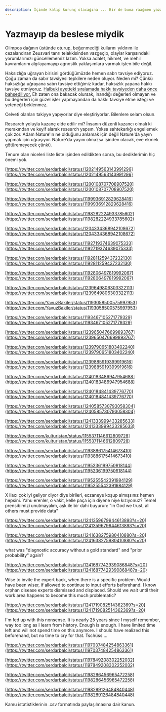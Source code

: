 ```yaml
---
description: İçimde kalıp kurunç olacağına ... Bir de buna raağmen yazamadıklarım var ...
---
```


# Yazmayıp da beslese miydik

Olimpos dağının üstünde oturup, beğenmediği kullarını yıldırım ile cezalandıran Zeusvari tanrı telakkisinden vazgeçip, olaylar karşısındaki yorumlarımızı güncellememiz lazım. Yoksa adalet, hikmet, ve mehil kavramlarını algılayamayıp agnostik yaklaşımlara varmak işten bile değil.

Haksızlığa uğrayan birisini gördüğümüzde hemen sabrı tavsiye ediyoruz. Çoğu zaman da sabır tavsiyesi tepkilere neden oluyor. Neden mi? Çünkü haksızlığa uğrayana sabrı tavsiye ettiğimiz kadar, haksızlık yapana hakkı tavsiye etmiyoruz. [Halbuki ayetteki sıralamada hakkı tavsiyeden daha önce bahsediliyor.](http://kuran.diyanet.gov.tr/mushaf/kuran-meal-2/asr-suresi-103/ayet-2/diyanet-isleri-baskanligi-meali-1) Eh zaten ona bakacak olursak, inandığı değerleri olmayan ve bu değerleri için güzel işler yapmayandan da hakkı tavsiye etme isteği ve yeteneği beklenmez.

Celveti olanları takiyye yapıyorlar diye eleştiriyorlar. Bilenlere selam olsun.

Research yoluyla kazanç elde edilir mi? İnsanın düzenli kazancı olmalı ki merakından ve keyif alarak research yapsın. Yoksa sahtekarlığı engellemek çok zor. Adam Nature'ın ne olduğunu anlamak için değil Nature'da yayın yapmak için uğraşıyor. Nature'da yayını olmazsa işinden olacak, eve ekmek götüremeyecek çünkü.

Tenure olan niceleri liste liste işinden edildikten sonra, bu dediklerimin hiç önemi yok.

[https://twitter.com/serdarbalci/status/1202149563143991296](https://twitter.com/serdarbalci/status/1202149563143991296)

[https://twitter.com/serdarbalci/status/1200108707708907520](https://twitter.com/serdarbalci/status/1200108707708907520)

[https://twitter.com/serdarbalci/status/1199936912829628416](https://twitter.com/serdarbalci/status/1199936912829628416)

[https://twitter.com/serdarbalci/status/1198282224933785602](https://twitter.com/serdarbalci/status/1198282224933785602)

[https://twitter.com/serdarbalci/status/1204334368942108672](https://twitter.com/serdarbalci/status/1204334368942108672)

[https://twitter.com/serdarbalci/status/1192719374639075333](https://twitter.com/serdarbalci/status/1192719374639075333)

[https://twitter.com/serdarbalci/status/1192811259437232130](https://twitter.com/serdarbalci/status/1192811259437232130)

[https://twitter.com/serdarbalci/status/1192806497819992067](https://twitter.com/serdarbalci/status/1192806497819992067)

[https://twitter.com/serdarbalci/status/1239649806303322113](https://twitter.com/serdarbalci/status/1239649806303322113)

[https://twitter.com/YavuzBakiler/status/1193058500575997953](https://twitter.com/YavuzBakiler/status/1193058500575997953)

[https://twitter.com/serdarbalci/status/1193467105271779329](https://twitter.com/serdarbalci/status/1193467105271779329)

[https://twitter.com/serdarbalci/status/1239650476699893767](https://twitter.com/serdarbalci/status/1239650476699893767)

[https://twitter.com/serdarbalci/status/1239790651803402240](https://twitter.com/serdarbalci/status/1239790651803402240)

[https://twitter.com/serdarbalci/status/1239885919399919616](https://twitter.com/serdarbalci/status/1239885919399919616)

[https://twitter.com/serdarbalci/status/1240183486947954688](https://twitter.com/serdarbalci/status/1240183486947954688)

[https://twitter.com/serdarbalci/status/1240184841439776770](https://twitter.com/serdarbalci/status/1240184841439776770)

[https://twitter.com/serdarbalci/status/1240585730793058304](https://twitter.com/serdarbalci/status/1240585730793058304)

[https://twitter.com/serdarbalci/status/1241333999433285633](https://twitter.com/serdarbalci/status/1241333999433285633)

[https://twitter.com/kulturistan/status/1155371146612809728](https://twitter.com/kulturistan/status/1155371146612809728)

[https://twitter.com/serdarbalci/status/1193886175414673410](https://twitter.com/serdarbalci/status/1193886175414673410)

[https://twitter.com/serdarbalci/status/1195236199750918144](https://twitter.com/serdarbalci/status/1195236199750918144)

[https://twitter.com/serdarbalci/status/1195255542391984129](https://twitter.com/serdarbalci/status/1195255542391984129)

X ilacı çok iyi geliyor diyor diye birileri, eczaneye koşup almışsınız hemen hepsini. Yahu erenler, o vakit, kelle paça için diyene niye kızıyonuz? Temel prensibimizi unutmayalım, aşk ile bir dahi buyurun: "In God we trust, all others must provide data"

[https://twitter.com/serdarbalci/status/1241359679944613893?s=20](https://twitter.com/serdarbalci/status/1241359679944613893?s=20)

[https://twitter.com/serdarbalci/status/1241638275980410880?s=20](https://twitter.com/serdarbalci/status/1241638275980410880?s=20)

what was "diagnostic accuracy without a gold standard" and "prior probability" again?

[https://twitter.com/serdarbalci/status/1241687742939086848?s=20](https://twitter.com/serdarbalci/status/1241687742939086848?s=20)

Wise to invite the expert back, when there is a specific problem. Would have been wiser, if allowed to continue to input efforts beforehand. I know orphan disease experts dismissed and displaced. Should we wait until their work area happens to become this much problematic?

[https://twitter.com/serdarbalci/status/1241719082514362369?s=20](https://twitter.com/serdarbalci/status/1241719082514362369?s=20)

I'm fed up with this nonsense. It is nearly 25 years since I myself remember, way too long as I learn from history. Enough is enough. I have limited time left and will not spend time on this anymore. I should have realized this beforehand, but no time to cry for that. Tschüss ...

[https://twitter.com/serdarbalci/status/1197037484254863361](https://twitter.com/serdarbalci/status/1197037484254863361)

[https://twitter.com/serdarbalci/status/1197849208302252032](https://twitter.com/serdarbalci/status/1197849208302252032)

[https://twitter.com/serdarbalci/status/1198286456965472258](https://twitter.com/serdarbalci/status/1198286456965472258)

[https://twitter.com/serdarbalci/status/1198289126484840448](https://twitter.com/serdarbalci/status/1198289126484840448)

Kamu istatistiklerinin .csv formatında paylaşılmasına dair kanun.


